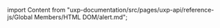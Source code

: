 
import Content from "uxp-documentation/src/pages/uxp-api/reference-js/Global Members/HTML DOM/alert.md";

<Content query="product=xd"/>
